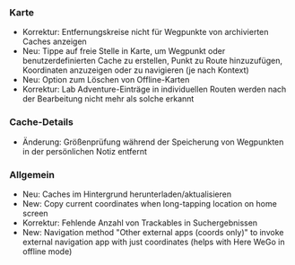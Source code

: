 
### Karte
- Korrektur: Entfernungskreise nicht für Wegpunkte von archivierten Caches anzeigen
- Neu: Tippe auf freie Stelle in Karte, um Wegpunkt oder benutzerdefinierten Cache zu erstellen, Punkt zu Route hinzuzufügen, Koordinaten anzuzeigen oder zu navigieren (je nach Kontext)
- Neu: Option zum Löschen von Offline-Karten
- Korrektur: Lab Adventure-Einträge in individuellen Routen werden nach der Bearbeitung nicht mehr als solche erkannt

### Cache-Details
- Änderung: Größenprüfung während der Speicherung von Wegpunkten in der persönlichen Notiz entfernt

### Allgemein
- Neu: Caches im Hintergrund herunterladen/aktualisieren
- New: Copy current coordinates when long-tapping location on home screen
- Korrektur: Fehlende Anzahl von Trackables in Suchergebnissen
- New: Navigation method "Other external apps (coords only)" to invoke external navigation app with just coordinates (helps with Here WeGo in offline mode)
